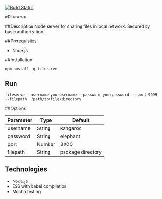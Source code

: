 [![Build Status](https://travis-ci.org/TondaHack/fileserve.svg?branch=master)](https://travis-ci.org/TondaHack/fileserve)

#Fileserve

##Description
Node server for sharing files in local network. Secured by basic authorization. 

##Prerequisites

- Node.js 

##Installation

`npm install -g fileserve`

## Run

`fileserve --username yourusername --password yourpassword  --port 9999 --filepath  /path/to/file/directory` 

##Options

| Parameter        | Type           | Default  |
| ------------- |-------------| -----|
| username      | String| kangaroo|
| password     | String      |   elephant |
| port | Number      |    3000 |
| filepath | String      |    package directory |

## Technologies
- Node.js
- ES6 with babel compilation
- Mocha testing